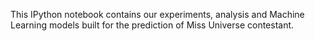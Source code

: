 This IPython notebook contains our experiments, analysis and Machine Learning models built for the prediction of Miss Universe contestant.
